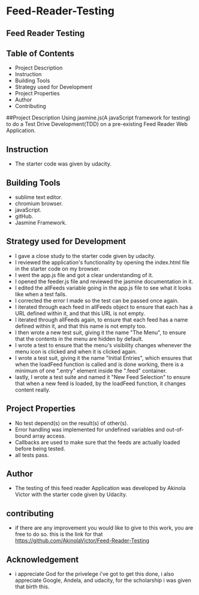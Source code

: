 # Feed-Reader-Testing

## Feed Reader Testing

## Table of Contents
* Project Description
* Instruction
* Building Tools
* Strategy used for Development
* Project Properties 
* Author
* Contributing

##Project Description
Using jasmine.js(A javaScript framework for testing) to do a Test Drive Development(TDD) on a pre-existing Feed Reader Web Application.
 
 ## Instruction
 * The starter code was given by udacity. 
 
 ## Building Tools
 * sublime text editor.
 * chromium browser. 
 * javaScript. 
 * gitHub. 
 * Jasmine Framework.
 
 ## Strategy used for Development
 * I gave a close study to the starter code given by udacity. 
 * I reviewed the application's functionality by opening the index.html file in the starter code on my browser.
 * I went the app.js file and got a clear understanding of it. 
 * I opened the feeder.js file and reviewed the jasmine documentation in it. 
 * I edited the allFeeds variable going in the app.js file to see what it looks like when a test fails.
 * I corrected the error I made so the test can be passed once again. 
 * I iterated through each feed in allFeeds object to ensure that each has a URL defined within it, and that this URL is not empty.
 * I iterated through allFeeds again, to ensure that each feed has a name defined within it, and that this name is not empty too. 
 * I then wrote a new test suit, giving it the name "The Menu", to ensure that the contents in the menu are hidden by default.
 * I wrote a test to ensure that the menu's visibility changes whenever the menu icon is clicked and when it is clicked again. 
 * I wrote a test suit,  giving it the name "Initial Entries", which ensures that when the loadFeed function is called and is done working, there is a minimum of one ".entry" element inside the ".feed" container.
 * lastly, I wrote a test suite and named it "New Feed Selection" to ensure that when a new feed is loaded, by the loadFeed function, it changes content really. 
 
 ## Project Properties
 
 * No test depend(s) on the result(s) of other(s).
 * Error handling was implemented for undefined variables and out-of-bound array access. 
 * Callbacks are used to make sure that the feeds are actually loaded before being tested. 
 * all tests pass. 
 
 ## Author
 * The testing of this feed reader Application was developed by Akinola Victor with the starter code given by Udacity.
 
 ## contributing
 * if there are any improvement you would like to give to this work, you are free to do so. this is the link for that https://github.com/AkinolaVictor/Feed-Reader-Testing 
 
## Acknowledgement
* i appreciate God for the privelege i've got to get this done, i also appreciate Google, Andela, and udacity, for the scholarship i was given that birth this.
